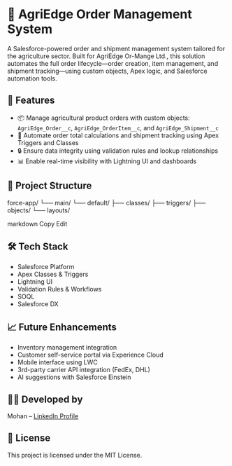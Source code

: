 # 🌾 AgriEdge Order Management System

A Salesforce-powered order and shipment management system tailored for the agriculture sector. Built for AgriEdge Or-Mange Ltd., this solution automates the full order lifecycle—order creation, item management, and shipment tracking—using custom objects, Apex logic, and Salesforce automation tools.

## 🚀 Features
- 📦 Manage agricultural product orders with custom objects: `AgriEdge_Order__c`, `AgriEdge_OrderItem__c`, and `AgriEdge_Shipment__c`
- 🤖 Automate order total calculations and shipment tracking using Apex Triggers and Classes
- 🔒 Ensure data integrity using validation rules and lookup relationships
- 📊 Enable real-time visibility with Lightning UI and dashboards

## 📁 Project Structure
force-app/
└── main/
└── default/
├── classes/
├── triggers/
├── objects/
└── layouts/

markdown
Copy
Edit

## 🛠️ Tech Stack
- Salesforce Platform
- Apex Classes & Triggers
- Lightning UI
- Validation Rules & Workflows
- SOQL
- Salesforce DX

## 📈 Future Enhancements
- Inventory management integration
- Customer self-service portal via Experience Cloud
- Mobile interface using LWC
- 3rd-party carrier API integration (FedEx, DHL)
- AI suggestions with Salesforce Einstein

## 👨‍💻 Developed by
Mohan – [LinkedIn Profile]()

## 📄 License
This project is licensed under the MIT License.
